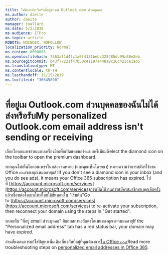 ```yaml
---
title: ไม่มีการส่งหรือรับที่อยู่ของเม Outlook.com ส่วนบุคคล
ms.author: daeite
author: daeite
manager: joallard
ms.date: 5/2/2019
ms.audience: ITPro
ms.topic: article
ROBOTS: NOINDEX, NOFOLLOW
localization_priority: Normal
ms.custom: 8000083
ms.openlocfilehash: 7363af1d4fc1a0f4131bebc325485dc99a30e2eb
ms.sourcegitcommit: b43f77221f47b50c41197a448a9c26c423ce1ad5
ms.translationtype: MT
ms.contentlocale: th-TH
ms.lasthandoff: 11/15/2019
ms.locfileid: "36545890"
---
```

# <a name="my-personalized-outlookcom-email-address-isnt-sending-or-receiving"></a><span data-ttu-id="e0fff-102">ที่อยู่เม Outlook.com ส่วนบุคคลของฉันไม่ได้ส่งหรือรับ</span><span class="sxs-lookup"><span data-stu-id="e0fff-102">My personalized Outlook.com email address isn't sending or receiving</span></span>

<span data-ttu-id="e0fff-103">เลือกไอคอนเพชรบนแถบเครื่องมือเพื่อเปิดแดชบอร์ดแบบพรีเมียม</span><span class="sxs-lookup"><span data-stu-id="e0fff-103">Select the diamond icon on the toolbar to open the premium dashboard.</span></span>

<span data-ttu-id="e0fff-104">หากคุณไม่เห็นไอคอนเพชรในกล่องจดหมาย (และคุณเห็นโฆษณา) หมายความว่าการสมัครใช้งาน Office ๓๖๕ของคุณหมดอายุแล้ว</span><span class="sxs-lookup"><span data-stu-id="e0fff-104">If you don't see a diamond icon in your inbox (and you do see ads), it means your Office 365 subscription has expired.</span></span> <span data-ttu-id="e0fff-105">ไปที่ [https://account.microsoft.com/services](https://account.microsoft.com/services)การเปิดใช้งานการสมัครสมาชิกของคุณอีกครั้งแล้วเชื่อมต่อโดเมนใหม่โดยใช้ขั้นตอนใน "เริ่มต้น"</span><span class="sxs-lookup"><span data-stu-id="e0fff-105">Go to [https://account.microsoft.com/services](https://account.microsoft.com/services) to re-activate your subscription, then reconnect your domain using the steps in "Get started".</span></span>

<span data-ttu-id="e0fff-106">หากแท็บ "ที่อยู่ email ส่วนบุคคล" มีแถบสถานะสีแดงโดเมนของคุณอาจหมดอายุ</span><span class="sxs-lookup"><span data-stu-id="e0fff-106">If the "Personalized email address" tab has a red status bar, your domain may have expired.</span></span>

<span data-ttu-id="e0fff-107">อ่านขั้นตอนการแก้ไขปัญหาเพิ่มเติมเกี่ยวกับที่อยู่ที่คุณต้องการ[ใน Office ๓๖๕](https://support.office.com/article/75416a58-b225-4c02-8c07-8979403b427b?wt.mc_id=Office_Outlook_com_Alchemy)</span><span class="sxs-lookup"><span data-stu-id="e0fff-107">Read more troubleshooting steps on [personalized email addresses in Office 365](https://support.office.com/article/75416a58-b225-4c02-8c07-8979403b427b?wt.mc_id=Office_Outlook_com_Alchemy).</span></span>